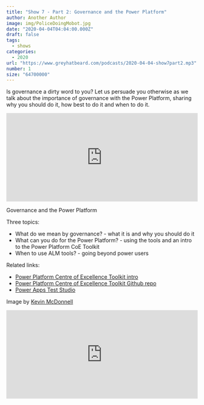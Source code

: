 ```yaml
---
title: "Show 7 - Part 2: Governance and the Power Platform"
author: Another Author
image: img/PoliceDoingMobot.jpg
date: "2020-04-04T04:04:00.000Z"
draft: false
tags: 
  - shows
categories:
  - 2020
url: "https://www.greyhatbeard.com/podcasts/2020-04-04-show7part2.mp3"
number: 1
size: "64700000"
---
```


Is governance a dirty word to you? Let us persuade you otherwise as we talk about the importance of governance with the Power Platform, sharing why you should do it, how best to do it and when to do it.

<iframe src="https://open.spotify.com/embed-podcast/episode/47v32RHm1m6wWqUUbJS51k" width="100%" height="232" frameborder="0" allowtransparency="true" allow="encrypted-media"></iframe>

Governance and the Power Platform

Three topics:
- What do we mean by governance? - what it is and why you should do it
- What can you do for the Power Platform? - using the tools and an intro to the Power Platform CoE Toolkit
- When to use ALM tools? - going beyond power users

Related links:
- [Power Platform Centre of Excellence Toolkit intro](https://powerapps.microsoft.com/en-us/blog/update-to-the-power-platform-center-of-excellence-starter-kit/)
- [Power Platform Centre of Excellence Toolkit Github repo](https://github.com/microsoft/powerapps-tools/tree/master/Administration/CoEStarterKit)
- [Power Apps Test Studio](https://docs.microsoft.com/en-us/powerapps/maker/canvas-apps/test-studio)

Image by [Kevin McDonnell](https://kevmcdonk.smugmug.com/2012/August/OlympicsMensHockey/i-PmtMZx5)


<iframe src="https://open.spotify.com/embed-podcast/episode/47v32RHm1m6wWqUUbJS51k" width="100%" height="232" frameborder="0" allowtransparency="true" allow="encrypted-media"></iframe>
